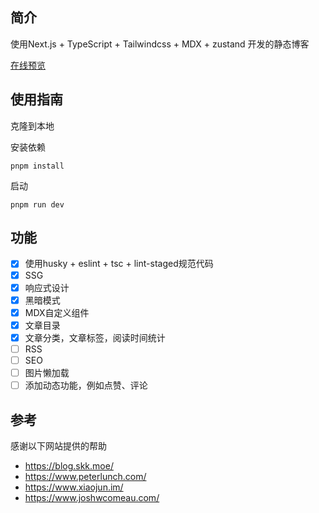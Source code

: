 ## 简介

使用Next.js + TypeScript + Tailwindcss + MDX + zustand 开发的静态博客

[在线预览](https://tsuizen.cn)

## 使用指南

克隆到本地

安装依赖
```
pnpm install
```
启动
```
pnpm run dev
```
## 功能

- [x] 使用husky + eslint + tsc + lint-staged规范代码
- [x] SSG
- [x] 响应式设计
- [x] 黑暗模式
- [x] MDX自定义组件
- [x] 文章目录
- [x] 文章分类，文章标签，阅读时间统计 
- [ ] RSS
- [ ] SEO
- [ ] 图片懒加载
- [ ] 添加动态功能，例如点赞、评论

## 参考

感谢以下网站提供的帮助</br>
- https://blog.skk.moe/
- https://www.peterlunch.com/
- https://www.xiaojun.im/
- https://www.joshwcomeau.com/